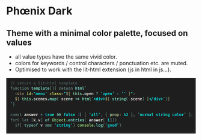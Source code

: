 # Phœnix Dark

## Theme with a minimal color palette, focused on values 
- all value types have the same vivid color.
- colors for keywords / control characters / ponctuation etc. are muted. 
- Optimised to work with the lit-html extension (js in html in js...).

![js demo](./js.png)